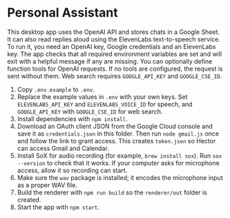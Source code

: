 # Personal Assistant

This desktop app uses the OpenAI API and stores chats in a Google Sheet.
It can also read replies aloud using the ElevenLabs text-to-speech service.
To run it, you need an OpenAI key, Google credentials and an ElevenLabs key.
The app checks that all required environment variables are set and will
exit with a helpful message if any are missing. You can optionally define
function tools for OpenAI requests. If no tools are configured, the
request is sent without them. Web search requires `GOOGLE_API_KEY` and
`GOOGLE_CSE_ID`.

1. Copy `.env.example` to `.env`.
2. Replace the example values in `.env` with your own keys. Set `ELEVENLABS_API_KEY` and `ELEVENLABS_VOICE_ID` for speech, and `GOOGLE_API_KEY` with `GOOGLE_CSE_ID` for web search.
3. Install dependencies with `npm install`.
4. Download an OAuth client JSON from the Google Cloud console and save it as `credentials.json` in this folder. Then run `node gmail.js` once and follow the link to grant access. This creates `token.json` so Hector can access Gmail and Calendar.
5. Install SoX for audio recording (for example, `brew install sox`). Run `sox --version` to check that it works. If your computer asks for microphone access, allow it so recording can start.
6. Make sure the `wav` package is installed; it encodes the microphone input as a proper WAV file.
7. Build the renderer with `npm run build` so the `renderer/out` folder is created.
8. Start the app with `npm start`.
